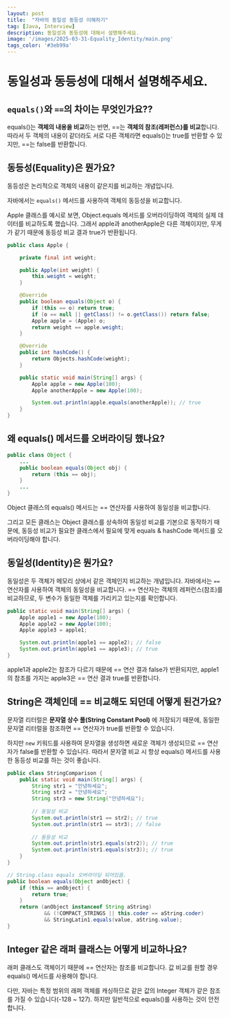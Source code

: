 ```yaml
---
layout: post
title:  "자바의 동일성 동등성 이해하기"
tag: [Java, Interview]
description: 동일성과 동등성에 대해서 설명해주세요.
image: '/images/2025-03-31-Equality_Identity/main.png'
tags_color: '#3eb99a'
---
```


# 동일성과 동등성에 대해서 설명해주세요.

## `equals()`와 `==`의 차이는 무엇인가요??


equals()는 **객체의 내용을 비교**하는 반면, ==는 **객체의 참조(레퍼런스)를 비교**합니다. 따라서 두 객체의 내용이 같더라도 서로 다른 객체라면 equals()는 true를 반환할 수 있지만, ==는 false를 반환합니다.

## 동등성(Equality)은 뭔가요?

동등성은 논리적으로 객체의 내용이 같은지를 비교하는 개념입니다. 

자바에서는 `equals()` 메서드를 사용하여 객체의 동등성을 비교합니다. 

Apple 클래스를 예시로 보면, Object.equals 메서드를 오버라이딩하여 객체의 실제 데이터를 비교하도록 했습니다. 그래서 apple과 anotherApple은 다른 객체이지만, 무게가 같기 때문에 동등성 비교 결과 true가 반환됩니다.

```java
public class Apple {

    private final int weight;

    public Apple(int weight) {
        this.weight = weight;
    }

    @Override
    public boolean equals(Object o) {
        if (this == o) return true;
        if (o == null || getClass() != o.getClass()) return false;
        Apple apple = (Apple) o;
        return weight == apple.weight;
    }

    @Override
    public int hashCode() {
        return Objects.hashCode(weight);
    }

    public static void main(String[] args) {
        Apple apple = new Apple(100);
        Apple anotherApple = new Apple(100);

        System.out.println(apple.equals(anotherApple)); // true
    }
}
```

## 왜 equals() 메서드를 오버라이딩 했나요?

```java
public class Object {
    ...
    public boolean equals(Object obj) {
        return (this == obj);
    }
    ...
}
```

Object 클래스의 equals() 메서드는 == 연산자를 사용하여 동일성을 비교합니다. 

그리고 모든 클래스는 Object 클래스를 상속하여 동일성 비교를 기본으로 동작하기 때문에, 동등성 비교가 필요한 클래스에서 필요에 맞게 equals & hashCode 메서드를 오버라이딩해야 합니다.

## 동일성(Identity)은 뭔가요?

동일성은 두 객체가 메모리 상에서 같은 객체인지 비교하는 개념입니다. 자바에서는 `==` 연산자를 사용하여 객체의 동일성을 비교합니다. == 연산자는 객체의 레퍼런스(참조)를 비교하므로, 두 변수가 동일한 객체를 가리키고 있는지를 확인합니다.

```java
public static void main(String[] args) {
    Apple apple1 = new Apple(100);
    Apple apple2 = new Apple(100);
    Apple apple3 = apple1;

    System.out.println(apple1 == apple2); // false
    System.out.println(apple1 == apple3); // true
}
```

apple1과 apple2는 참조가 다르기 때문에 == 연산 결과 false가 반환되지만, apple1의 참조를 가지는 apple3은 == 연산 결과 true를 반환합니다.

## String은 객체인데 == 비교해도 되던데 어떻게 된건가요?

문자열 리터럴은 **문자열 상수 풀(String Constant Pool)** 에 저장되기 때문에, 동일한 문자열 리터럴을 참조하면 == 연산자가 true를 반환할 수 있습니다. 

하지만 `new` 키워드를 사용하여 문자열을 생성하면 새로운 객체가 생성되므로 == 연산자가 false를 반환할 수 있습니다. 따라서 문자열 비교 시 항상 equals() 메서드를 사용한 동등성 비교를 하는 것이 좋습니다.

```java
public class StringComparison {
    public static void main(String[] args) {
        String str1 = "안녕하세요";
        String str2 = "안녕하세요";
        String str3 = new String("안녕하세요");
        
        // 동일성 비교
        System.out.println(str1 == str2); // true
        System.out.println(str1 == str3); // false
        
        // 동등성 비교
        System.out.println(str1.equals(str2)); // true
        System.out.println(str1.equals(str3)); // true
    }
}

// String.class equals 오버라이딩 되어있음.
public boolean equals(Object anObject) {
    if (this == anObject) {
        return true;
    }
    return (anObject instanceof String aString)
            && (!COMPACT_STRINGS || this.coder == aString.coder)
            && StringLatin1.equals(value, aString.value);
}
```

## Integer 같은 래퍼 클래스는 어떻게 비교하나요?

래퍼 클래스도 객체이기 때문에 == 연산자는 참조를 비교합니다. 값 비교를 원할 경우 equals() 메서드를 사용해야 합니다. 

다만, 자바는 특정 범위의 래퍼 객체를 캐싱하므로 같은 값의 Integer 객체가 같은 참조를 가질 수 있습니다(-128 ~ 127). 하지만 일반적으로 equals()를 사용하는 것이 안전합니다.
